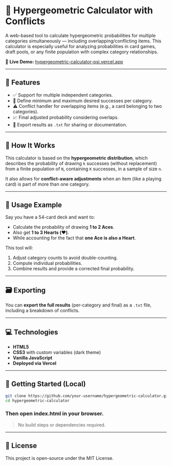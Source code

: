 # 🎲 Hypergeometric Calculator with Conflicts

A web-based tool to calculate hypergeometric probabilities for multiple categories simultaneously — including overlapping/conflicting items. This calculator is especially useful for analyzing probabilities in card games, draft pools, or any finite population with complex category relationships.

🔗 **Live Demo:** [hypergeometric-calculator-psi.vercel.app](https://hypergeometric-calculator-psi.vercel.app/)

---

## 📌 Features

- ✅ Support for multiple independent categories.
- 🔄 Define minimum and maximum desired successes per category.
- ⚠️ Conflict handler for overlapping items (e.g., a card belonging to two categories).
- 📈 Final adjusted probability considering overlaps.
- 📄 Export results as `.txt` for sharing or documentation.

---

## 📐 How It Works

This calculator is based on the **hypergeometric distribution**, which describes the probability of drawing `k` successes (without replacement) from a finite population of `N`, containing `K` successes, in a sample of size `n`.

It also allows for **conflict-aware adjustments** when an item (like a playing card) is part of more than one category.

---

## 🧮 Usage Example

Say you have a 54-card deck and want to:

- Calculate the probability of drawing **1 to 2 Aces**.
- Also get **1 to 3 Hearts (♥️)**.
- While accounting for the fact that **one Ace is also a Heart**.

This tool will:

1. Adjust category counts to avoid double-counting.
2. Compute individual probabilities.
3. Combine results and provide a corrected final probability.

---

## 🗃 Exporting

You can **export the full results** (per-category and final) as a `.txt` file, including a breakdown of conflicts.

---

## 💻 Technologies

- **HTML5**
- **CSS3** with custom variables (dark theme)
- **Vanilla JavaScript**
- **Deployed via Vercel**

---

## 🚀 Getting Started (Local)

```bash
git clone https://github.com/your-username/hypergeometric-calculator.git
cd hypergeometric-calculator
```

### Then open index.html in your browser.
> No build steps or dependencies required.

---

## 📃 License

This project is open-source under the MIT License.